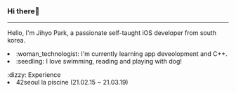 ### Hi there👋
<hr>
Hello, I'm Jihyo Park, a passionate self-taught iOS developer from south korea.
<p>
 </p>

<li> :woman_technologist: I'm currently learning app deveolopment and C++. 
<li> :seedling: I love swimming, reading and playing with dog!
<p>
  </p>
:dizzy: Experience
<li>42seoul la piscine (21.02.15 ~ 21.03.19)


  

